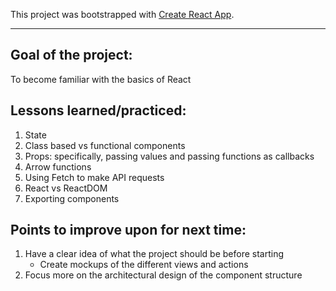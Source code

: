 This project was bootstrapped with [Create React App](https://github.com/facebook/create-react-app).

-----------------------------------------------------------------------------------------------------
## Goal of the project:
To become familiar with the basics of React

## Lessons learned/practiced:
1. State
2. Class based vs functional components
3. Props: specifically, passing values and passing functions as callbacks
4. Arrow functions
5. Using Fetch to make API requests
6. React vs ReactDOM
7. Exporting components

## Points to improve upon for next time:
1. Have a clear idea of what the project should be before starting
    * Create mockups of the different views and actions
2. Focus more on the architectural design of the component structure

